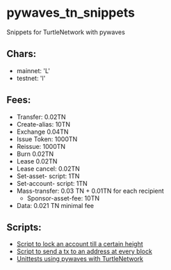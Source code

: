 # pywaves_tn_snippets

Snippets for TurtleNetwork with pywaves

Chars:
- 
- mainnet: 'L' 
- testnet: 'l'

Fees:
-
- Transfer: 0.02TN
- Create-alias: 10TN
- Exchange 0.04TN
- Issue Token: 1000TN
- Reissue: 1000TN
- Burn 0.02TN
- Lease 0.02TN
- Lease cancel: 0.02TN
- Set-asset- script: 1TN
- Set-account- script: 1TN
- Mass-transfer: 0.03 TN + 0.01TN for each recipient
    - Sponsor-asset-fee: 10TN
- Data: 0.021 TN minimal fee


Scripts:
-
- [Script to lock an account till a certain height](lock_till_height.py)
- [Script to send a tx to an address at every block](send_each_block.py)
- [Unittests using pywaves with TurtleNetwork](https://github.com/BlackTurtle123/Pywaves-tn-waves-unittests)
